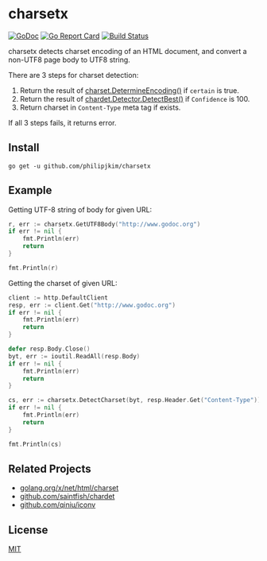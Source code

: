 charsetx
========

[![GoDoc](https://godoc.org/github.com/philipjkim/charsetx?status.svg)](https://godoc.org/github.com/philipjkim/charsetx) [![Go Report Card](https://goreportcard.com/badge/github.com/philipjkim/charsetx)](https://goreportcard.com/report/github.com/philipjkim/charsetx) [![Build Status](https://travis-ci.org/philipjkim/charsetx.svg)](https://travis-ci.org/philipjkim/charsetx)

charsetx detects charset encoding of an HTML document, and convert a non-UTF8 page body to UTF8 string.

There are 3 steps for charset detection:

1. Return the result of [charset.DetermineEncoding()](https://godoc.org/golang.org/x/net/html/charset#DetermineEncoding) if `certain` is true.
2. Return the result of [chardet.Detector.DetectBest()](https://godoc.org/github.com/saintfish/chardet#Detector.DetectBest) if `Confidence` is 100.
3. Return charset in `Content-Type` meta tag if exists.

If all 3 steps fails, it returns error.

Install
-------

    go get -u github.com/philipjkim/charsetx


Example
-------

Getting UTF-8 string of body for given URL:

```go
r, err := charsetx.GetUTF8Body("http://www.godoc.org")
if err != nil {
    fmt.Println(err)
    return
}

fmt.Println(r)
```

Getting the charset of given URL:

```go
client := http.DefaultClient
resp, err := client.Get("http://www.godoc.org")
if err != nil {
    fmt.Println(err)
    return
}

defer resp.Body.Close()
byt, err := ioutil.ReadAll(resp.Body)
if err != nil {
    fmt.Println(err)
    return
}

cs, err := charsetx.DetectCharset(byt, resp.Header.Get("Content-Type"))
if err != nil {
    fmt.Println(err)
    return
}

fmt.Println(cs)
```

Related Projects
----------------

* [golang.org/x/net/html/charset](https://godoc.org/golang.org/x/net/html/charset)
* [github.com/saintfish/chardet](https://godoc.org/github.com/saintfish/chardet)
* [github.com/qiniu/iconv](https://godoc.org/github.com/qiniu/iconv)


License
-------

[MIT](LICENSE)